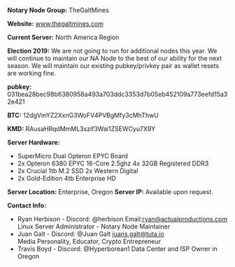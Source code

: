 **Notary Node Group:** TheGaltMines

**Website:** www.thegaltmines.com

**Current Server:** North America Region

**Election 2019:** We are not going to run for additional nodes this year. We will continue to maintain our NA Node to the best of our ability for the next season. We will maintain our existing pubkey/privkey pair as wallet resets are working fine.

**pubkey:** 031bea28bec98b6380958a493a703ddc3353d7b05eb452109a773eefd15a32e421

**BTC:** 12dgVmYZ2XxnG3WoFV4PVBgMfy3cMhThwU

**KMD:** RAusaHRqdMmML3szif3Wai1ZSEWCyu7X9Y

**Server Hardware:**
 - SuperMicro Dual Opteron EPYC Board 
 - 2x Opteron 6380 EPYC 16-Core 2.5ghz 4x 32GB  Registered DDR3 
 - 2x Crucial 1tb M.2 SSD 2x Western Digital
 - 2x Gold-Edition 4tb Enterprise HD

**Server Location:** Enterprise, Oregon
**Server IP:** Available upon request.

**Contact Info:** 
 - Ryan Herbison - Discord: @herbison  Email:ryan@actualproductions.com
   Linux Server Administrator - Notary Node Maintainer
 - Juan Galt - Discord: @Juan Galt 	juans.galt@tuta.io	
   Media Personality, Educator, Crypto Entrepreneur
 - Travis Boyd - Discord: @Hyperborean1
   Data Center and ISP Owner in Oregon
